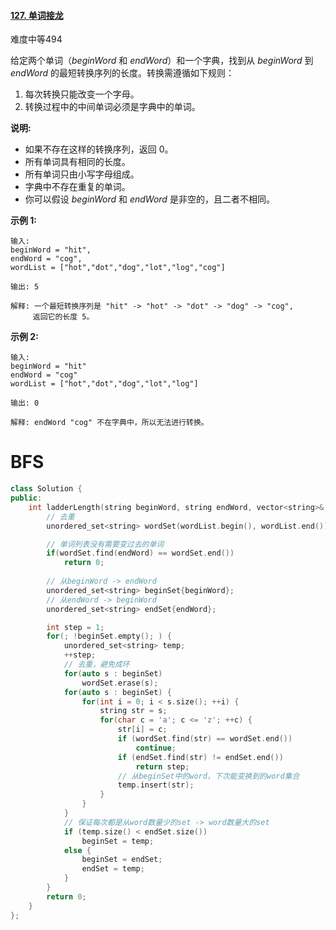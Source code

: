#### [127. 单词接龙](https://leetcode-cn.com/problems/word-ladder/)

难度中等494

给定两个单词（*beginWord* 和 *endWord*）和一个字典，找到从 *beginWord* 到 *endWord* 的最短转换序列的长度。转换需遵循如下规则：

1. 每次转换只能改变一个字母。
2. 转换过程中的中间单词必须是字典中的单词。

**说明:**

- 如果不存在这样的转换序列，返回 0。
- 所有单词具有相同的长度。
- 所有单词只由小写字母组成。
- 字典中不存在重复的单词。
- 你可以假设 *beginWord* 和 *endWord* 是非空的，且二者不相同。

**示例 1:**

```
输入:
beginWord = "hit",
endWord = "cog",
wordList = ["hot","dot","dog","lot","log","cog"]

输出: 5

解释: 一个最短转换序列是 "hit" -> "hot" -> "dot" -> "dog" -> "cog",
     返回它的长度 5。
```

**示例 2:**

```
输入:
beginWord = "hit"
endWord = "cog"
wordList = ["hot","dot","dog","lot","log"]

输出: 0

解释: endWord "cog" 不在字典中，所以无法进行转换。
```



# BFS

```c++
class Solution {
public:
    int ladderLength(string beginWord, string endWord, vector<string>& wordList) {
        // 去重
        unordered_set<string> wordSet(wordList.begin(), wordList.end());

        // 单词列表没有需要变过去的单词
        if(wordSet.find(endWord) == wordSet.end())
            return 0;
				
      	// 从beginWord -> endWord
        unordered_set<string> beginSet{beginWord};
        // 从endWord -> beginWord
        unordered_set<string> endSet{endWord};

        int step = 1;
        for(; !beginSet.empty(); ) {
            unordered_set<string> temp;
            ++step;
            // 去重，避免成环
            for(auto s : beginSet)
                wordSet.erase(s);
            for(auto s : beginSet) {
                for(int i = 0; i < s.size(); ++i) {
                    string str = s;
                    for(char c = 'a'; c <= 'z'; ++c) {
                        str[i] = c;
                        if (wordSet.find(str) == wordSet.end())
                            continue;
                        if (endSet.find(str) != endSet.end())
                            return step;
                        // 从beginSet中的word，下次能变换到的word集合
                        temp.insert(str);
                    }
                }
            }
            // 保证每次都是从word数量少的set -> word数量大的set
            if (temp.size() < endSet.size()) 
                beginSet = temp;
            else {
                beginSet = endSet;
                endSet = temp;
            }
        }
        return 0;
    }
};
```

